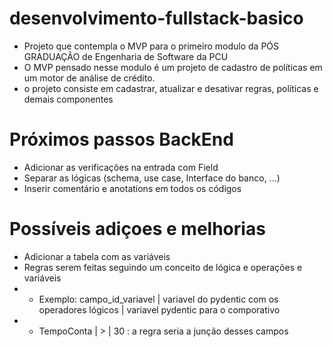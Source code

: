 # desenvolvimento-fullstack-basico
- Projeto que contempla o MVP para o primeiro modulo da PÓS GRADUAÇÃO de Engenharia de Software da PCU
- O MVP pensado nesse modulo é um projeto de cadastro de políticas em um motor de análise de crédito.
- o projeto consiste em cadastrar, atualizar e desativar regras, políticas e demais componentes


# Próximos passos BackEnd

- Adicionar as verificações na entrada com Field
- Separar as lógicas (schema, use case, Interface do banco, ...)
- Inserir comentário e anotations em todos os códigos

# Possíveis adiçoes e melhorias
- Adicionar a tabela com as variáveis
- Regras serem feitas seguindo um conceito de lógica e operações e variáveis
- - Exemplo: campo_id_variavel | variavel do pydentic com os operadores lógicos | variavel pydentic para o comporativo
- - TempoConta | > | 30 : a regra seria a junção desses campos
